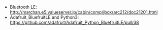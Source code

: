 - Bluetooth LE: http://marchan.e5.valueserver.jp/cabin/comp/jbox/arc212/doc21201.html
- Adafruit_BluefruitLE and Python3: https://github.com/adafruit/Adafruit_Python_BluefruitLE/pull/38
